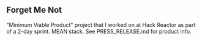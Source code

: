 ## Forget Me Not

"Minimum Viable Product" project that I worked on at Hack Reactor as part of a 2-day sprint. MEAN stack. See PRESS_RELEASE.md for product info.
